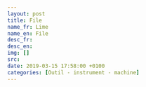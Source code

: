 ```yaml
---
layout: post
title: File
name_fr: Lime
name_en: File
desc_fr: 
desc_en: 
img: []
src: 
date: 2019-03-15 17:58:00 +0100
categories: [Outil - instrument - machine]
---
```

